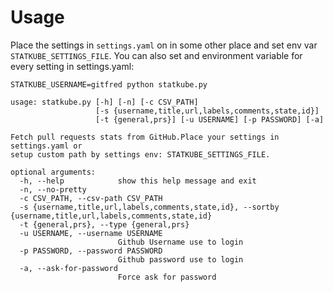 Usage
=====

Place the settings in `settings.yaml` on in some other place and set
env var `STATKUBE_SETTINGS_FILE`.
You can also set and environment variable for every setting in settings.yaml:

`STATKUBE_USERNAME=gitfred python statkube.py`

```
usage: statkube.py [-h] [-n] [-c CSV_PATH]
                   [-s {username,title,url,labels,comments,state,id}]
                   [-t {general,prs}] [-u USERNAME] [-p PASSWORD] [-a]

Fetch pull requests stats from GitHub.Place your settings in settings.yaml or
setup custom path by settings env: STATKUBE_SETTINGS_FILE.

optional arguments:
  -h, --help            show this help message and exit
  -n, --no-pretty
  -c CSV_PATH, --csv-path CSV_PATH
  -s {username,title,url,labels,comments,state,id}, --sortby {username,title,url,labels,comments,state,id}
  -t {general,prs}, --type {general,prs}
  -u USERNAME, --username USERNAME
                        Github Username use to login
  -p PASSWORD, --password PASSWORD
                        Github password use to login
  -a, --ask-for-password
                        Force ask for password
```



